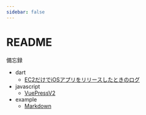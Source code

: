 ```yaml
---
sidebar: false
---
```


# README

備忘録

- dart
  - [EC2だけでiOSアプリをリリースしたときのログ](./dart/ec2mac)
- javascript
  - [VuePressV2](./javascript/vuepress)
- example
  - [Markdown](./example/markdown)
